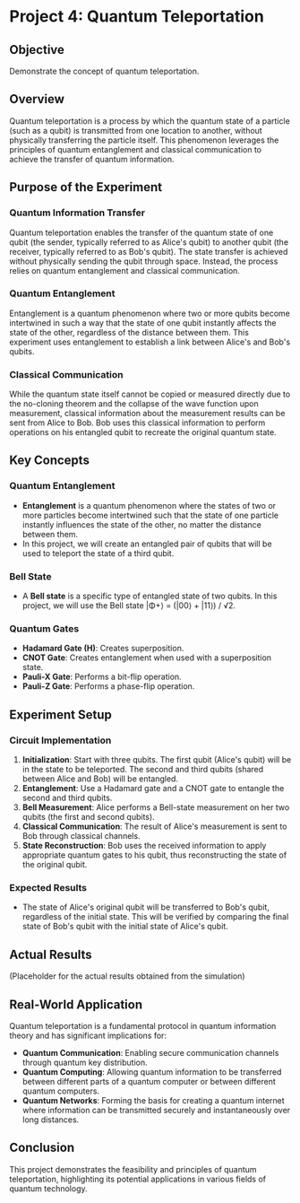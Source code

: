 # Project 4: Quantum Teleportation

## Objective
Demonstrate the concept of quantum teleportation.

## Overview
Quantum teleportation is a process by which the quantum state of a particle (such as a qubit) is transmitted from one location to another, without physically transferring the particle itself. This phenomenon leverages the principles of quantum entanglement and classical communication to achieve the transfer of quantum information.

## Purpose of the Experiment

### Quantum Information Transfer
Quantum teleportation enables the transfer of the quantum state of one qubit (the sender, typically referred to as Alice's qubit) to another qubit (the receiver, typically referred to as Bob's qubit). The state transfer is achieved without physically sending the qubit through space. Instead, the process relies on quantum entanglement and classical communication.

### Quantum Entanglement
Entanglement is a quantum phenomenon where two or more qubits become intertwined in such a way that the state of one qubit instantly affects the state of the other, regardless of the distance between them. This experiment uses entanglement to establish a link between Alice's and Bob's qubits.

### Classical Communication
While the quantum state itself cannot be copied or measured directly due to the no-cloning theorem and the collapse of the wave function upon measurement, classical information about the measurement results can be sent from Alice to Bob. Bob uses this classical information to perform operations on his entangled qubit to recreate the original quantum state.

## Key Concepts

### Quantum Entanglement
- **Entanglement** is a quantum phenomenon where the states of two or more particles become intertwined such that the state of one particle instantly influences the state of the other, no matter the distance between them.
- In this project, we will create an entangled pair of qubits that will be used to teleport the state of a third qubit.

### Bell State
- A **Bell state** is a specific type of entangled state of two qubits. In this project, we will use the Bell state |Φ+⟩ = (|00⟩ + |11⟩) / √2.

### Quantum Gates
- **Hadamard Gate (H)**: Creates superposition.
- **CNOT Gate**: Creates entanglement when used with a superposition state.
- **Pauli-X Gate**: Performs a bit-flip operation.
- **Pauli-Z Gate**: Performs a phase-flip operation.

## Experiment Setup

### Circuit Implementation
1. **Initialization**: Start with three qubits. The first qubit (Alice's qubit) will be in the state to be teleported. The second and third qubits (shared between Alice and Bob) will be entangled.
2. **Entanglement**: Use a Hadamard gate and a CNOT gate to entangle the second and third qubits.
3. **Bell Measurement**: Alice performs a Bell-state measurement on her two qubits (the first and second qubits).
4. **Classical Communication**: The result of Alice's measurement is sent to Bob through classical channels.
5. **State Reconstruction**: Bob uses the received information to apply appropriate quantum gates to his qubit, thus reconstructing the state of the original qubit.

### Expected Results
- The state of Alice's original qubit will be transferred to Bob's qubit, regardless of the initial state. This will be verified by comparing the final state of Bob's qubit with the initial state of Alice's qubit.

## Actual Results
(Placeholder for the actual results obtained from the simulation)

## Real-World Application
Quantum teleportation is a fundamental protocol in quantum information theory and has significant implications for:
- **Quantum Communication**: Enabling secure communication channels through quantum key distribution.
- **Quantum Computing**: Allowing quantum information to be transferred between different parts of a quantum computer or between different quantum computers.
- **Quantum Networks**: Forming the basis for creating a quantum internet where information can be transmitted securely and instantaneously over long distances.

## Conclusion
This project demonstrates the feasibility and principles of quantum teleportation, highlighting its potential applications in various fields of quantum technology.
